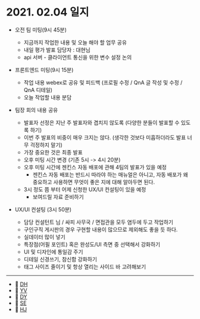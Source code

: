 # 2021. 02.04 일지

- 오전 팀 미팅(9시 45분)

  - 지금까지  작업한 내용 및 오늘 해야 할 업무 공유
  - 내일 평가 발표 담당자 : 대현님
  - api 서버 - 클라이언트 통신을 위한 변수 설정 논의
- 프론트엔드 미팅(9시 15분)

  - 작업 내용 webex로 공유 및 피드백 (프로필 수정 / QnA 글 작성 및 수정 / QnA 디테일)
  - 오늘 작업할 내용 분담
- 팀장 회의 내용 공유
  - 발표자 선정은 지난 주 발표자와 겹치지 않도록 (다양한 분들이 발표할 수 있도록 하기)
  - 이번 주 발표의 비중이 매우 크지는 않다. (생각한 것보다 미흡하더라도 발표 너무 걱정하지 말기)
  - 가장 중요한 것은 최종 발표 
  - 오후 미팅 시간 변경 (기존 5시 -> 4시 20분)
  - 오후 미팅 시간에 젠킨스 자동 배포에 관해 4팀의 발표가 있을 예정
    - 젠킨스 자동 배포는 반드시 따라야 하는 매뉴얼은 아니고, 자동 배포가 왜 중요하고 사용하면 무엇이 좋은 지에 대해 알아두면 된다.
  - 3시 정도 쯤 부터 어제 신청한 UX/UI 컨설팅이 있을 예정
    - 보여드릴 자료 준비하기
- UX/UI 컨설팅 (3시 50분)
  - 담당 컨설턴트 님 / 싸피 사무국 / 면접관을 모두 염두에 두고 작업하기
  - 구인구직 게시판의 경우 구현할 내용이 많으므로 제외해도 좋을 듯 하다.
  - 실데이터 많이 넣기
  - 특장점(어필 포인트) 혹은 완성도/UI 측면 중 선택해서 강화하기
  - UI 및 디자인에 통일감 주기
  - 디테일 신경쓰기, 참신함 강화하기
  - 태그 사이즈 줄이기 및 항상 열리는 사이드 바 고려해보기


-----

* 🍟 [DH](./DH/20210204.md)
* 🍔 [YV](./YV/20210204.md)
* 🌭 [DY](./DY/20210204.md)
* 🍳 [SE](./SE/20210204.md)
* 🧀 [HJ](./HJ/20210204.md)
